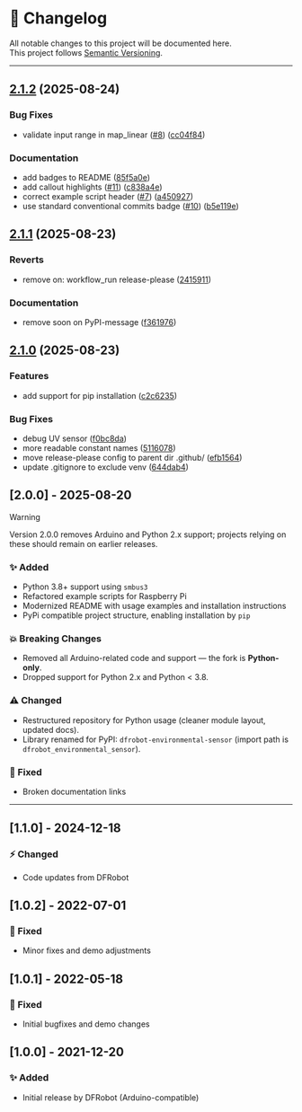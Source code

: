 # 📖 Changelog

All notable changes to this project will be documented here.  
This project follows [Semantic Versioning](https://semver.org/).

---

## [2.1.2](https://github.com/kallegrens/dfrobot-environmental-sensor/compare/v2.1.1...v2.1.2) (2025-08-24)


### Bug Fixes

* validate input range in map_linear ([#8](https://github.com/kallegrens/dfrobot-environmental-sensor/issues/8)) ([cc04f84](https://github.com/kallegrens/dfrobot-environmental-sensor/commit/cc04f84472dcbcb56be0957088b608a2d77e3965))


### Documentation

* add badges to README ([85f5a0e](https://github.com/kallegrens/dfrobot-environmental-sensor/commit/85f5a0e56efeb5d0e05387151b65a696c25a39d3))
* add callout highlights ([#11](https://github.com/kallegrens/dfrobot-environmental-sensor/issues/11)) ([c838a4e](https://github.com/kallegrens/dfrobot-environmental-sensor/commit/c838a4ea774f906341ab1081fb16970f508df5ba))
* correct example script header ([#7](https://github.com/kallegrens/dfrobot-environmental-sensor/issues/7)) ([a450927](https://github.com/kallegrens/dfrobot-environmental-sensor/commit/a450927844e2b721f0748e734562a5994ba97644))
* use standard conventional commits badge ([#10](https://github.com/kallegrens/dfrobot-environmental-sensor/issues/10)) ([b5e119e](https://github.com/kallegrens/dfrobot-environmental-sensor/commit/b5e119ea33cf9d8ff3cfda11a0d4692900c43c2e))

## [2.1.1](https://github.com/kallegrens/dfrobot-environmental-sensor/compare/v2.1.0...v2.1.1) (2025-08-23)


### Reverts

* remove on: workflow_run release-please ([2415911](https://github.com/kallegrens/dfrobot-environmental-sensor/commit/2415911df892b3022ce972afbaef9ce052444a29))


### Documentation

* remove soon on PyPI-message ([f361976](https://github.com/kallegrens/dfrobot-environmental-sensor/commit/f361976def59e5c625a93be773dd9b3030f12e9a))

## [2.1.0](https://github.com/kallegrens/dfrobot-environmental-sensor/compare/v2.0.0...v2.1.0) (2025-08-23)

### Features

* add support for pip installation ([c2c6235](https://github.com/kallegrens/dfrobot-environmental-sensor/commit/c2c623589278f9df28bccebe54bfe61c14969708))

### Bug Fixes

* debug UV sensor ([f0bc8da](https://github.com/kallegrens/dfrobot-environmental-sensor/commit/f0bc8da651f41e2da8976e977b23c3c859e0c98f))
* more readable constant names ([5116078](https://github.com/kallegrens/dfrobot-environmental-sensor/commit/511607828dc470a7a62ff9ca71b17ec54b218e1c))
* move release-please config to parent dir .github/ ([efb1564](https://github.com/kallegrens/dfrobot-environmental-sensor/commit/efb1564d5c56c9e297ee6625bd5f9ae3501afc85))
* update .gitignore to exclude venv ([644dab4](https://github.com/kallegrens/dfrobot-environmental-sensor/commit/644dab4b779ea7ae5440e3c42f84580e17c3c14e))

## [2.0.0] - 2025-08-20

> [!WARNING]
> Version 2.0.0 removes Arduino and Python 2.x support; projects relying on these should remain on earlier releases.

### ✨ Added

* Python 3.8+ support using `smbus3`
* Refactored example scripts for Raspberry Pi
* Modernized README with usage examples and installation instructions
* PyPi compatible project structure, enabling installation by `pip`

### 💥 Breaking Changes

* Removed all Arduino-related code and support — the fork is **Python-only**.
* Dropped support for Python 2.x and Python < 3.8.

### ⚠️ Changed

* Restructured repository for Python usage (cleaner module layout, updated docs).
* Library renamed for PyPI: `dfrobot-environmental-sensor` (import path is `dfrobot_environmental_sensor`).

### 🐛 Fixed

* Broken documentation links

---

## [1.1.0] - 2024-12-18

### ⚡ Changed

* Code updates from DFRobot

## [1.0.2] - 2022-07-01

### 🐛 Fixed

* Minor fixes and demo adjustments

## [1.0.1] - 2022-05-18

### 🐛 Fixed

* Initial bugfixes and demo changes

## [1.0.0] - 2021-12-20

### ✨ Added

* Initial release by DFRobot (Arduino-compatible)
